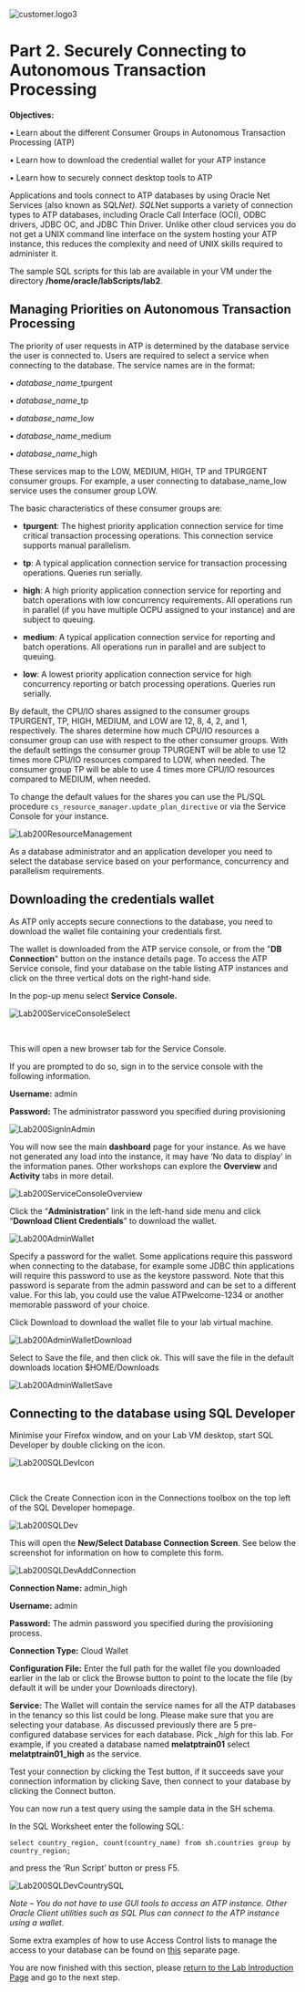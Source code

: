 ![customer.logo3](./images/Common/customer.logo3.png)

# Part 2. Securely Connecting to Autonomous Transaction Processing #

**Objectives:**

•                 Learn about the different Consumer Groups in Autonomous Transaction Processing (ATP)

•                 Learn how to download the credential wallet for your ATP instance

•                 Learn how to securely connect desktop tools to ATP

 

Applications and tools connect to ATP databases by using Oracle Net Services (also known as SQL*Net). SQL*Net supports a variety of connection types to ATP databases, including Oracle Call Interface (OCI), ODBC drivers, JDBC OC, and JDBC Thin Driver. Unlike other cloud services you do not get a UNIX command line interface on the system hosting your ATP instance, this reduces the complexity and need of UNIX skills required to administer it.  

 

The sample SQL scripts for this lab are available in your VM under the directory **/home/oracle/labScripts/lab2**.

 

## Managing Priorities on Autonomous Transaction Processing ##

The priority of user requests in ATP is determined by the database service the user is connected to. Users are required to select a service when connecting to the database. The service names are in the format:

•                 *database_name*_tpurgent

•                 *database_name*_tp 

•                 *database_name*_low 

•                 *database_name*_medium 

•                 *database_name*_high 

 

These services map to the LOW, MEDIUM, HIGH, TP and TPURGENT consumer groups.  For example, a user connecting to database_name_low service uses the consumer group LOW.  

 

The basic characteristics of these consumer groups are:

 

- **tpurgent**: The highest priority application connection service for time critical transaction processing operations. This connection      service supports manual parallelism.

 

- **tp**: A typical application connection service for transaction processing operations. Queries run serially.

 

- **high**: A high priority application connection service for reporting and batch operations with low concurrency requirements. All      operations run in parallel  (if you have multiple OCPU assigned to your instance) and are subject to queuing.

 

- **medium**: A typical application connection service for reporting and batch operations. All operations run in parallel and are subject to      queuing.

 

- **low**: A lowest priority application connection service for high concurrency reporting or batch processing operations. Queries run serially.

 

By default, the CPU/IO shares assigned to the consumer groups TPURGENT, TP, HIGH, MEDIUM, and LOW are 12, 8, 4, 2, and 1, respectively. The shares determine how much CPU/IO resources a consumer group can use with respect to the other consumer groups. With the default settings the consumer group TPURGENT will be able to use 12 times more CPU/IO resources compared to LOW, when needed. The consumer group TP will be able to use 4 times more CPU/IO resources compared to MEDIUM, when needed.

To change the default values for the shares you can use the PL/SQL procedure `cs_resource_manager.update_plan_directive` or via the Service Console for your instance.  

![Lab200ResourceManagement](./images/200/Lab200ResourceManagement.png)

 

As a database administrator and an application developer you need to select the database service based on your performance, concurrency and parallelism requirements.

## Downloading the credentials wallet

As ATP only accepts secure connections to the database, you need to download the wallet file containing your credentials first. 

 

The wallet is downloaded from the ATP service console, or from the "**DB Connection**" button on the instance details page. To access the ATP Service console, find your database on the table listing ATP instances and click on the three vertical dots on the right-hand side.

 In the pop-up menu select **Service Console.**

 ![Lab200ServiceConsoleSelect](./images/200/Lab200ServiceConsoleSelect.png)

​                                                  

This will open a new browser tab for the Service Console. 



If you are prompted to do so, sign in to the service console with the following information.

 

**Username:** admin

**Password:** The administrator password you specified during provisioning

 

   ![Lab200SignInAdmin](./images/200/Lab200SignInAdmin.png)

 

You will now see the main **dashboard** page for your instance.  As we have not generated any load into the instance, it may have ‘No data to display’ in the information panes. Other workshops can explore the **Overview** and **Activity** tabs in more detail.

![Lab200ServiceConsoleOverview](./images/200/Lab200ServiceConsoleOverview.png) 

   

 

Click the “**Administration**” link in the left-hand side menu and click “**Download Client Credentials**” to download the wallet. 

 ![Lab200AdminWallet](./images/200/Lab200AdminWallet.png)

   

 

Specify a password for the wallet. Some applications require this password when connecting to the database, for example some JDBC thin applications will require this password to use as the keystore password. Note that this password is separate from the admin password and can be set to a different value. For this lab, you could use the value ATPwelcome-1234 or another memorable password of your choice.

 

Click Download to download the wallet file to your lab virtual machine.

 ![Lab200AdminWalletDownload](./images/200/Lab200AdminWalletDownload.png)

   

Select to Save the file, and then click ok. This will save the file in the default downloads location $HOME/Downloads

 ![Lab200AdminWalletSave](./images/200/Lab200AdminWalletSave.png)

 

   

 

## Connecting to the database using SQL Developer ##

Minimise your Firefox window, and on your Lab VM desktop, start SQL Developer by double clicking on the icon.

 ![Lab200SQLDevIcon](./images/200/Lab200SQLDevIcon.png)

​    

 

Click the Create Connection icon in the Connections toolbox on the top left of the SQL Developer homepage.

 ![Lab200SQLDev](./images/200/Lab200SQLDev.png)

   

 

This will open the **New/Select Database Connection Screen**.  See below the screenshot for information on how to complete this form.

![Lab200SQLDevAddConnection](./images/200/Lab200SQLDevAddConnection.png)   

 

**Connection Name:** admin_high 

**Username:** admin

**Password:** The admin password you specified during the provisioning process.

**Connection Type:** Cloud Wallet

**Configuration File:** Enter the full path for the wallet file you downloaded earlier in the lab or click the Browse button to point to the locate the file (by default it will be under your Downloads directory).

**Service:** The Wallet will contain the service names for all the ATP databases in the tenancy so this list could be long. Please make sure that you are selecting your database.  As discussed previously there are 5 pre-configured database services for each database. Pick *<your databasename>_high* for this lab. For example, if you created a database named **melatptrain01** select **melatptrain01_high** as the service.

 



Test your connection by clicking the Test button, if it succeeds save your connection information by clicking Save, then connect to your database by clicking the Connect button.

 

You can now run a test query using the sample data in the SH schema.

 

In the SQL Worksheet enter the following SQL:

 

`select country_region, count(country_name) from sh.countries group by country_region;`



and press the ‘Run Script’ button or press F5. 

![Lab200SQLDevCountrySQL](./images/200/Lab200SQLDevCountrySQL.png)   

 

*Note – You do not have to use GUI tools to access an ATP instance. Other Oracle Client utilities such as SQL Plus can connect to the ATP instance using a wallet.*

Some extra examples of how to use Access Control lists to manage the access to your database can be found on [this](LabGuideOSC200Connectbis.md) separate page.



You are now finished with this section, please [return to the Lab Introduction Page](readme.md) and go to the next step.

 

 

 

 

 

 



 

 
